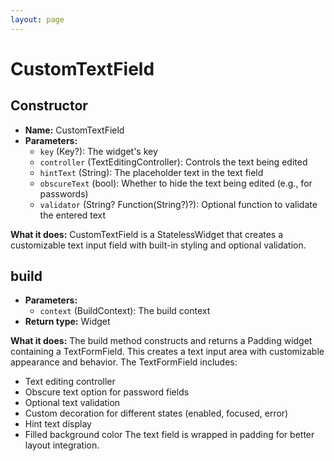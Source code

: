 ```yaml
---
layout: page
---
```


# **CustomTextField**

## **Constructor**
- **Name:** CustomTextField
- **Parameters:**
  - `key` (Key?): The widget's key
  - `controller` (TextEditingController): Controls the text being edited
  - `hintText` (String): The placeholder text in the text field
  - `obscureText` (bool): Whether to hide the text being edited (e.g., for passwords)
  - `validator` (String? Function(String?)?): Optional function to validate the entered text

**What it does:**
CustomTextField is a StatelessWidget that creates a customizable text input field with built-in styling and optional validation.

## **build**
- **Parameters:**
  - `context` (BuildContext): The build context
- **Return type:** Widget

**What it does:**
The build method constructs and returns a Padding widget containing a TextFormField. This creates a text input area with customizable appearance and behavior. The TextFormField includes:
- Text editing controller
- Obscure text option for password fields
- Optional text validation
- Custom decoration for different states (enabled, focused, error)
- Hint text display
- Filled background color
The text field is wrapped in padding for better layout integration.